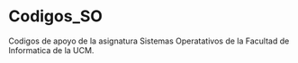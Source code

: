 # Codigos_SO

Codigos de apoyo de la asignatura Sistemas Operatativos de la Facultad de Informatica de la UCM.
